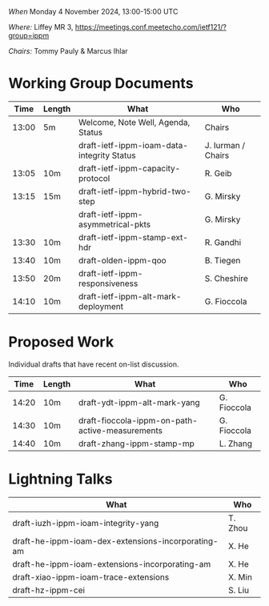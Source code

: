 *When*   Monday 4 November 2024, 13:00-15:00 UTC

*Where:*  Liffey MR 3, https://meetings.conf.meetecho.com/ietf121/?group=ippm

*Chairs:* Tommy Pauly & Marcus Ihlar

# Working Group Documents

| Time    | Length | What                                        | Who          |
|---------|--------|---------------------------------------------|--------------|
| 13:00   | 5m     | Welcome, Note Well, Agenda, Status          | Chairs       |
|         |        | draft-ietf-ippm-ioam-data-integrity Status  | J. Iurman / Chairs  |
| 13:05   | 10m    | draft-ietf-ippm-capacity-protocol           | R. Geib      |
| 13:15   | 15m    | draft-ietf-ippm-hybrid-two-step             | G. Mirsky    |
|         |        | draft-ietf-ippm-asymmetrical-pkts           | G. Mirsky    |
| 13:30   | 10m    | draft-ietf-ippm-stamp-ext-hdr               | R. Gandhi    |
| 13:40   | 10m    | draft-olden-ippm-qoo                        | B. Tiegen    |
| 13:50   | 20m    | draft-ietf-ippm-responsiveness              | S. Cheshire  |
| 14:10   | 10m    | draft-ietf-ippm-alt-mark-deployment         | G. Fioccola  |

# Proposed Work

Individual drafts that have recent on-list discussion.

| Time    | Length | What                                        | Who          |
|---------|--------|---------------------------------------------|--------------|
| 14:20   | 10m    | draft-ydt-ippm-alt-mark-yang                  | G. Fioccola  |
| 14:30   | 10m    | draft-fioccola-ippm-on-path-active-measurements  | G. Fioccola  |
| 14:40   | 10m    | draft-zhang-ippm-stamp-mp  | L. Zhang  |

# Lightning Talks

| What                                            | Who          |
|-------------------------------------------------|--------------|
| draft-iuzh-ippm-ioam-integrity-yang             | T. Zhou      |
| draft-he-ippm-ioam-dex-extensions-incorporating-am   | X. He   |
| draft-he-ippm-ioam-extensions-incorporating-am  | X. He        |
| draft-xiao-ippm-ioam-trace-extensions           | X. Min       |
| draft-hz-ippm-cei                               | S. Liu       |
